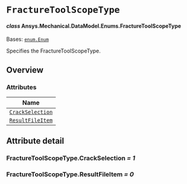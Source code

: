 # `FractureToolScopeType`

<a id="ansys.mechanical.stubs.v242.Ansys.Mechanical.DataModel.Enums.FractureToolScopeType"></a>

#### *class* Ansys.Mechanical.DataModel.Enums.FractureToolScopeType

Bases: [`enum.Enum`](https://docs.python.org/3/library/enum.html#enum.Enum)

Specifies the FractureToolScopeType.

<!-- !! processed by numpydoc !! -->

<a id="overview"></a>

## Overview

### Attributes

| Name |
| ------------------------------------------------------------- |
| [`CrackSelection`](#FractureToolScopeType.CrackSelection) |
| [`ResultFileItem`](#FractureToolScopeType.ResultFileItem) |

<a id="attribute-detail"></a>

## Attribute detail

<a id="FractureToolScopeType.CrackSelection"></a>

### FractureToolScopeType.CrackSelection *= 1*

<a id="FractureToolScopeType.ResultFileItem"></a>

### FractureToolScopeType.ResultFileItem *= 0*


